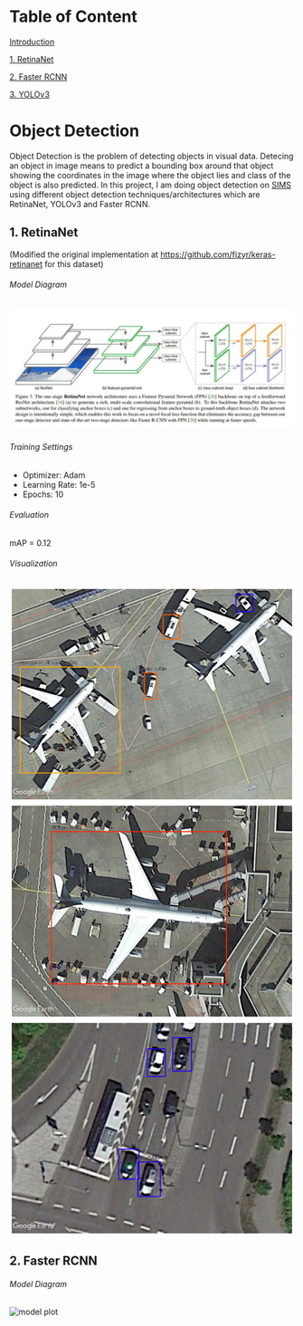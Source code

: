 # Table of Content
[Introduction](https://github.com/shoaibsattar823/CS893-Object-Detection#object-detection)

[1. RetinaNet](url)

[2. Faster RCNN](url)

[3. YOLOv3](url)

# Object Detection
Object Detection is the problem of detecting objects in visual data. Detecing an object in image means to predict a bounding box around that object showing the coordinates in the image where the object lies and class of the object is also predicted.
In this project, I am doing object detection on [SIMS](url) using different object detection techniques/architectures which are RetinaNet, YOLOv3 and Faster RCNN.

## 1. RetinaNet
(Modified the original implementation at https://github.com/fizyr/keras-retinanet for this dataset)

###### Model Diagram
![model plot](retinanet_architecture.jpg)

###### Training Settings
* Optimizer: Adam
* Learning Rate: 1e-5
* Epochs: 10

###### Evaluation
mAP = 0.12

###### Visualization
![demo1](retinanet_demo1.png)
![demo2](retinanet_demo2.png)
![demo3](retinanet_demo3.png)

## 2. Faster RCNN

###### Model Diagram
![model plot](file)
